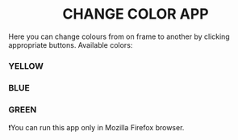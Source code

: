 <h1 align="center">CHANGE COLOR APP</h1>

Here you can change colours from on frame to another by clicking 
appropriate buttons. Available colors:

### YELLOW
### BLUE
### GREEN

❗️You can run this app only in Mozilla Firefox browser.
